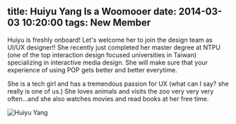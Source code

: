 title: Huiyu Yang Is a Woomooer
date: 2014-03-03 10:20:00
tags: New Member
---

Huiyu is freshly onboard! Let's welcome her to join the design team as UI/UX designer!! She recently just completed her master degree at NTPU (one of the top interaction design focused universities in Taiwan) specializing in interactive media design. She will make sure that your experience of using POP gets better and better everytime.

She is a tech girl and has a tremendous passion for UX (what can I say? she really is one of us.) She loves animals and visits the zoo very very very often...and she also watches movies and read books at her free time.

![Huiyu Yang](/img/profile/huiyu-yang.png)

